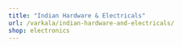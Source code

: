 ```yaml
---
title: "Indian Hardware & Electricals"
url: /varkala/indian-hardware-and-electricals/
shop: electronics
---
```

